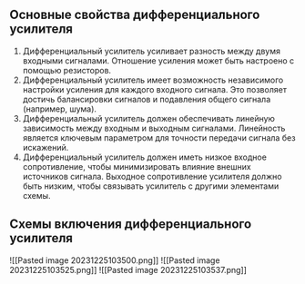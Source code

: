 ## Основные свойства дифференциального усилителя 

1) Дифференциальный усилитель усиливает разность между двумя входными сигналами. Отношение усиления может быть настроено с помощью резисторов.
2) Дифференциальный усилитель имеет возможность независимого настройки усиления для каждого входного сигнала. Это позволяет достичь балансировки сигналов и подавления общего сигнала (например, шума).
3) Дифференциальный усилитель должен обеспечивать линейную зависимость между входным и выходным сигналами. Линейность является ключевым параметром для точности передачи сигнала без искажений.
4) Дифференциальный усилитель должен иметь низкое входное сопротивление, чтобы минимизировать влияние внешних источников сигнала. Выходное сопротивление усилителя должно быть низким, чтобы связывать усилитель с другими элементами схемы.
## Схемы включения дифференциального усилителя
![[Pasted image 20231225103500.png]]
![[Pasted image 20231225103525.png]]
![[Pasted image 20231225103537.png]]
